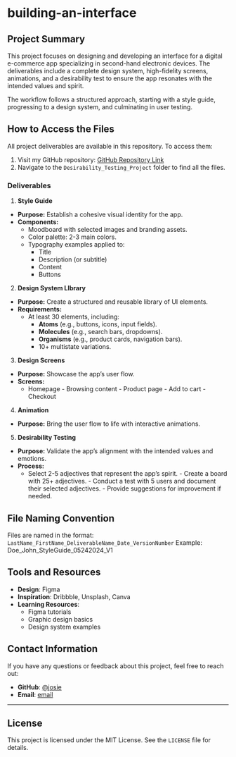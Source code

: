 # **building-an-interface**

## **Project Summary**

This project focuses on designing and developing an interface for a digital e-commerce app specializing in second-hand electronic devices. The deliverables include a complete design system, high-fidelity screens, animations, and a desirability test to ensure the app resonates with the intended values and spirit.

The workflow follows a structured approach, starting with a style guide, progressing to a design system, and culminating in user testing.

## **How to Access the Files**

All project deliverables are available in this repository. To access them:

1. Visit my GitHub repository: [GitHub Repository Link](https://github.com/josie-opondo/UI/tree/main/building-an-interface)
2. Navigate to the `Desirability_Testing_Project` folder to find all the files.

### **Deliverables**

1. **Style Guide**

- **Purpose:** Establish a cohesive visual identity for the app.
- **Components:**
  - Moodboard with selected images and branding assets.
  - Color palette: 2-3 main colors.
  - Typography examples applied to:
    - Title
    - Description (or subtitle)
    - Content
    - Buttons

2. **Design System LIbrary**

- **Purpose:** Create a structured and reusable library of UI elements.
- **Requirements:**
  - At least 30 elements, including:
    - **Atoms** (e.g., buttons, icons, input fields).
    - **Molecules** (e.g., search bars, dropdowns).
    - **Organisms** (e.g., product cards, navigation bars).
    - 10+ multistate variations.

3. **Design Screens**

- **Purpose:** Showcase the app’s user flow.
- **Screens:**
  - Homepage - Browsing content - Product page - Add to cart - Checkout

4. **Animation**

- **Purpose:** Bring the user flow to life with interactive animations.

5. **Desirability Testing**

- **Purpose:** Validate the app’s alignment with the intended values and emotions.
- **Process:**
  - Select 2-5 adjectives that represent the app’s spirit. - Create a board with 25+ adjectives. - Conduct a test with 5 users and document their selected adjectives. - Provide suggestions for improvement if needed.

## **File Naming Convention**

Files are named in the format:
`LastName_FirstName_DeliverableName_Date_VersionNumber`
Example: Doe_John_StyleGuide_05242024_V1

## **Tools and Resources**

- **Design**: Figma
- **Inspiration**: Dribbble, Unsplash, Canva
- **Learning Resources**:
  - Figma tutorials
  - Graphic design basics
  - Design system examples

## **Contact Information**

If you have any questions or feedback about this project, feel free to reach out:

- **GitHub**: [@josie](https://github.com/josie-opondo)
- **Email**: [email](mailto:josie-opondo@gmail.com)

---

## **License**

This project is licensed under the MIT License. See the `LICENSE` file for details.
